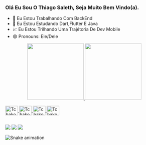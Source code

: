 ### Olá Eu Sou O Thiago Saleth, Seja Muito Bem Vindo(a).

- 🔭 Eu Estou Trabalhando Com BackEnd
- 🌱 Eu Estou Estudando Dart,Flutter E Java
- 📈 Eu Estou Trilhando Uma Trajétoria De Dev Mobile
- 😄 Pronouns: Ele/Dele

<div align="center">
  <a href="https://github.com/Tchako20">
  <img height="180em" src="https://github-readme-stats.vercel.app/api?username=Tchako20&show_icons=true&theme=dark&include_all_commits=true&count_private=true"/>
  <img height="180em" src="https://github-readme-stats.vercel.app/api/top-langs/?username=Tchako20&layout=compact&langs_count=7&theme=dark"/>
</div>
<div style="display: inline_block"><br>
  <img align="center" alt="Tchako-Java" height="30" width="40" src="https://icongr.am/devicon/java-original.svg?size=128&color=currentColor">
  <img align="center" alt="Tchako-Android" height="30" width="40" src="https://icongr.am/devicon/android-original.svg?size=128&color=currentColor">
  <img align="center" alt="Tchako-JavaScript" height="30" width="40" src="https://icongr.am/devicon/javascript-original.svg?size=128&color=currentColor">
  <img align="center" alt="Tchako-MySQL" height="30" width="40" src="https://icongr.am/devicon/mysql-original.svg?size=128&color=currentColor">
  
  ##
 
<div> 
  <a href="https://www.instagram.com/thiagosaleth?r=nametag target="_blank"><img src="https://img.shields.io/badge/-Instagram-%23E4405F?style=for-the-badge&logo=instagram&logoColor=white" target="_blank"></a>
  <a href = "mailto:Thiagosalethsp@gmail.com"><img src="https://img.shields.io/badge/-Gmail-%23333?style=for-the-badge&logo=gmail&logoColor=white" target="_blank"></a>
  <a href="https://www.linkedin.com/in/thiago-saleth-a36351211" target="_blank"><img src="https://img.shields.io/badge/-LinkedIn-%230077B5?style=for-the-badge&logo=linkedin&logoColor=white" target="_blank"></a> 
  
 ![Snake animation](https://github.com/Tchako20/Tchako20/blob/output/github-contribution-grid-snake.svg)
 
</div>
